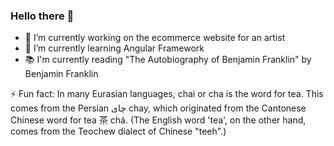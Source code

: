 ### Hello there 👋

- 🔭 I’m currently working on the ecommerce website for an artist
- 🌱 I’m currently learning Angular Framework
- :books: I'm currently reading "The Autobiography of Benjamin Franklin" by Benjamin Franklin

⚡ Fun fact: In many Eurasian languages, chai or cha is the word for tea. This comes from the Persian چای chay, which originated from the Cantonese Chinese word for tea 茶 chá. (The English word 'tea', on the other hand, comes from the Teochew dialect of Chinese "teeh".)
<!--
**smoonmare/smoonmare** is a ✨ _special_ ✨ repository because its `README.md` (this file) appears on your GitHub profile.

Here are some ideas to get you started:



- 👯 I’m looking to collaborate on ...
- 🤔 I’m looking for help with ...
- 💬 Ask me about ...
- 📫 How to reach me: ...
- 😄 Pronouns: ...
- ⚡ Fun fact: ...
-->
